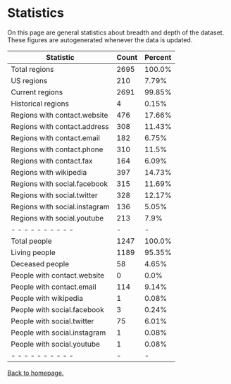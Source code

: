# Statistics

On this page are general statistics about breadth and depth of the dataset. These figures are autogenerated whenever the data is updated.

| Statistic | Count | Percent |
| --------- | ----- | ------- |
| Total regions | 2695 | 100.0% |
| US regions | 210 | 7.79% |
| Current regions | 2691 | 99.85% |
| Historical regions | 4 | 0.15% |
| Regions with contact.website | 476 | 17.66% |
| Regions with contact.address | 308 | 11.43% |
| Regions with contact.email | 182 | 6.75% |
| Regions with contact.phone | 310 | 11.5% |
| Regions with contact.fax | 164 | 6.09% |
| Regions with wikipedia | 397 | 14.73% |
| Regions with social.facebook | 315 | 11.69% |
| Regions with social.twitter | 328 | 12.17% |
| Regions with social.instagram | 136 | 5.05% |
| Regions with social.youtube | 213 | 7.9% |
| - - - - - - - - - - | - | - |
| Total people | 1247 | 100.0% |
| Living people | 1189 | 95.35% |
| Deceased people | 58 | 4.65% |
| People with contact.website | 0 | 0.0% |
| People with contact.email | 114 | 9.14% |
| People with wikipedia | 1 | 0.08% |
| People with social.facebook | 3 | 0.24% |
| People with social.twitter | 75 | 6.01% |
| People with social.instagram | 1 | 0.08% |
| People with social.youtube | 1 | 0.08% |
| - - - - - - - - - - | - | - |

[Back to homepage.](/)
